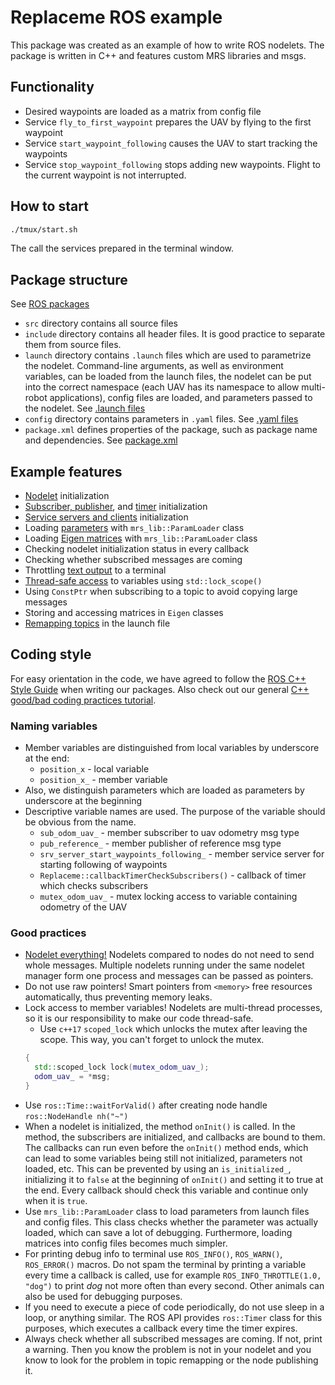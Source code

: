 # Replaceme ROS example

This package was created as an example of how to write ROS nodelets.
The package is written in C++ and features custom MRS libraries and msgs.

## Functionality

* Desired waypoints are loaded as a matrix from config file
* Service `fly_to_first_waypoint` prepares the UAV by flying to the first waypoint
* Service `start_waypoint_following` causes the UAV to start tracking the waypoints
* Service `stop_waypoint_following` stops adding new waypoints. Flight to the current waypoint is not interrupted.

## How to start

```bash
./tmux/start.sh
```

The call the services prepared in the terminal window.

## Package structure

See [ROS packages](http://wiki.ros.org/Packages)

* `src` directory contains all source files
* `include` directory contains all header files. It is good practice to separate them from source files.
* `launch` directory contains `.launch` files which are used to parametrize the nodelet. Command-line arguments, as well as environment variables, can be loaded from the launch files, the nodelet can be put into the correct namespace (each UAV has its namespace to allow multi-robot applications), config files are loaded, and parameters passed to the nodelet. See [.launch files](http://wiki.ros.org/roslaunch/XML)
* `config` directory contains parameters in `.yaml` files. See [.yaml files](http://wiki.ros.org/rosparam)
* `package.xml` defines properties of the package, such as package name and dependencies. See [package.xml](http://wiki.ros.org/catkin/package.xml)

## Example features

* [Nodelet](http://wiki.ros.org/nodelet) initialization
* [Subscriber, publisher](http://wiki.ros.org/ROS/Tutorials/WritingPublisherSubscriber%28c%2B%2B%29), and [timer](http://wiki.ros.org/roscpp/Overview/Timers) initialization
* [Service servers and clients](http://wiki.ros.org/roscpp/Overview/Services) initialization
* Loading [parameters](http://wiki.ros.org/Parameter%20Server) with `mrs_lib::ParamLoader` class
* Loading [Eigen matrices](https://eigen.tuxfamily.org/dox/group__TutorialMatrixClass.html) with `mrs_lib::ParamLoader` class
* Checking nodelet initialization status in every callback
* Checking whether subscribed messages are coming
* Throttling [text output](http://wiki.ros.org/roscpp/Overview/Logging) to a terminal
* [Thread-safe access](https://en.cppreference.com/w/cpp/thread/mutex) to variables using `std::lock_scope()`
* Using `ConstPtr` when subscribing to a topic to avoid copying large messages
* Storing and accessing matrices in `Eigen` classes
* [Remapping topics](http://wiki.ros.org/roslaunch/XML/remap) in the launch file

## Coding style

For easy orientation in the code, we have agreed to follow the [ROS C++ Style Guide](http://wiki.ros.org/CppStyleGuide) when writing our packages.
Also check out our general [C++ good/bad coding practices tutorial](https://ctu-mrs.github.io/docs/introduction/c_to_cpp.html).

### Naming variables

* Member variables are distinguished from local variables by underscore at the end:
  - `position_x` -  local variable
  - `position_x_` -  member variable
* Also, we distinguish parameters which are loaded as parameters by underscore at the beginning
* Descriptive variable names are used. The purpose of the variable should be obvious from the name.
  - `sub_odom_uav_` - member subscriber to uav odometry msg type
  - `pub_reference_` - member publisher of reference msg type
  - `srv_server_start_waypoints_following_` - member service server for starting following of waypoints
  - `Replaceme::callbackTimerCheckSubscribers()` - callback of timer which checks subscribers
  - `mutex_odom_uav_` - mutex locking access to variable containing odometry of the UAV

### Good practices

* [Nodelet everything!](https://www.clearpathrobotics.com/assets/guides/ros/Nodelet%20Everything.html) Nodelets compared to nodes do not need to send whole messages. Multiple nodelets running under the same nodelet manager form one process and messages can be passed as pointers.
* Do not use raw pointers! Smart pointers from `<memory>` free resources automatically, thus preventing memory leaks.
* Lock access to member variables! Nodelets are multi-thread processes, so it is our responsibility to make our code thread-safe.
  - Use `c++17` `scoped_lock` which unlocks the mutex after leaving the scope. This way, you can't forget to unlock the mutex.
  ```cpp
  {
    std::scoped_lock lock(mutex_odom_uav_);
    odom_uav_ = *msg;
  }
  ```
* Use `ros::Time::waitForValid()` after creating node handle `ros::NodeHandle nh("~")`
* When a nodelet is initialized, the method `onInit()` is called. In the method, the subscribers are initialized, and callbacks are bound to them. The callbacks can run even before the `onInit()` method ends, which can lead to some variables being still not initialized, parameters not loaded, etc. This can be prevented by using an `is_initialized_`, initializing it to `false` at the beginning of `onInit()` and setting it to true at the end. Every callback should check this variable and continue only when it is `true`.
* Use `mrs_lib::ParamLoader` class to load parameters from launch files and config files. This class checks whether the parameter was actually loaded, which can save a lot of debugging. Furthermore, loading matrices into config files becomes much simpler.
* For printing debug info to terminal use `ROS_INFO()`, `ROS_WARN()`, `ROS_ERROR()` macros. Do not spam the terminal by printing a variable every time a callback is called, use for example `ROS_INFO_THROTTLE(1.0, "dog")` to print *dog* not more often than every second. Other animals can also be used for debugging purposes.
* If you need to execute a piece of code periodically, do not use sleep in a loop, or anything similar. The ROS API provides `ros::Timer` class for this purposes, which executes a callback every time the timer expires.
* Always check whether all subscribed messages are coming. If not, print a warning. Then you know the problem is not in your nodelet and you know to look for the problem in topic remapping or the node publishing it.
